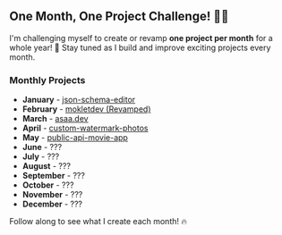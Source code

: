 
## One Month, One Project Challenge! 👨‍💻
I'm challenging myself to create or revamp **one project per month** for a whole year! 🚀 Stay tuned as I build and improve exciting projects every month.

### Monthly Projects
- **January** - [json-schema-editor](https://github.com/angkasa27/json-schema-editor)
- **February** - [mokletdev (Revamped)](https://github.com/angkasa27/mokletdev)
- **March** - [asaa.dev](https://github.com/angkasa27/asaa.dev)
- **April** - [custom-watermark-photos](https://github.com/angkasa27/custom-watermark-photos)
- **May** - [public-api-movie-app](https://github.com/angkasa27/react-native-sample)
- **June** - ???
- **July** - ???
- **August** - ???
- **September** - ???
- **October** - ???
- **November** - ???
- **December** - ???

Follow along to see what I create each month! 🔥

